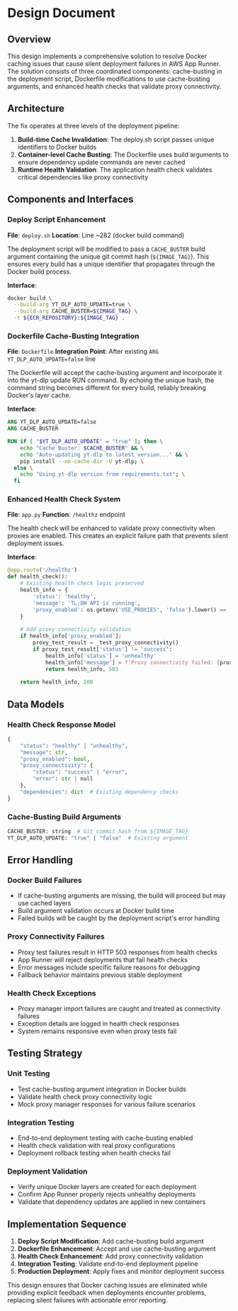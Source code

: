 # Design Document

## Overview

This design implements a comprehensive solution to resolve Docker caching issues that cause silent deployment failures in AWS App Runner. The solution consists of three coordinated components: cache-busting in the deployment script, Dockerfile modifications to use cache-busting arguments, and enhanced health checks that validate proxy connectivity.

## Architecture

The fix operates at three levels of the deployment pipeline:

1. **Build-time Cache Invalidation**: The deploy.sh script passes unique identifiers to Docker builds
2. **Container-level Cache Busting**: The Dockerfile uses build arguments to ensure dependency update commands are never cached
3. **Runtime Health Validation**: The application health check validates critical dependencies like proxy connectivity

## Components and Interfaces

### Deploy Script Enhancement

**File**: `deploy.sh`
**Location**: Line ~282 (docker build command)

The deployment script will be modified to pass a `CACHE_BUSTER` build argument containing the unique git commit hash (`${IMAGE_TAG}`). This ensures every build has a unique identifier that propagates through the Docker build process.

**Interface**:
```bash
docker build \
  --build-arg YT_DLP_AUTO_UPDATE=true \
  --build-arg CACHE_BUSTER=${IMAGE_TAG} \
  -t ${ECR_REPOSITORY}:${IMAGE_TAG} .
```

### Dockerfile Cache-Busting Integration

**File**: `Dockerfile`
**Integration Point**: After existing `ARG YT_DLP_AUTO_UPDATE=false` line

The Dockerfile will accept the cache-busting argument and incorporate it into the yt-dlp update RUN command. By echoing the unique hash, the command string becomes different for every build, reliably breaking Docker's layer cache.

**Interface**:
```dockerfile
ARG YT_DLP_AUTO_UPDATE=false
ARG CACHE_BUSTER

RUN if [ "$YT_DLP_AUTO_UPDATE" = "true" ]; then \
    echo "Cache Buster: $CACHE_BUSTER" && \
    echo "Auto-updating yt-dlp to latest version..." && \
    pip install --no-cache-dir -U yt-dlp; \
  else \
    echo "Using yt-dlp version from requirements.txt"; \
  fi
```

### Enhanced Health Check System

**File**: `app.py`
**Function**: `/healthz` endpoint

The health check will be enhanced to validate proxy connectivity when proxies are enabled. This creates an explicit failure path that prevents silent deployment issues.

**Interface**:
```python
@app.route('/healthz')
def health_check():
    # Existing health check logic preserved
    health_info = {
        'status': 'healthy',
        'message': 'TL;DW API is running',
        'proxy_enabled': os.getenv('USE_PROXIES', 'false').lower() == 'true',
    }
    
    # Add proxy connectivity validation
    if health_info['proxy_enabled']:
        proxy_test_result = _test_proxy_connectivity()
        if proxy_test_result['status'] != 'success':
            health_info['status'] = 'unhealthy'
            health_info['message'] = f'Proxy connectivity failed: {proxy_test_result["error"]}'
            return health_info, 503
    
    return health_info, 200
```

## Data Models

### Health Check Response Model

```python
{
    "status": "healthy" | "unhealthy",
    "message": str,
    "proxy_enabled": bool,
    "proxy_connectivity": {
        "status": "success" | "error",
        "error": str | null
    },
    "dependencies": dict  # Existing dependency checks
}
```

### Cache-Busting Build Arguments

```dockerfile
CACHE_BUSTER: string  # Git commit hash from ${IMAGE_TAG}
YT_DLP_AUTO_UPDATE: "true" | "false"  # Existing argument
```

## Error Handling

### Docker Build Failures

- If cache-busting arguments are missing, the build will proceed but may use cached layers
- Build argument validation occurs at Docker build time
- Failed builds will be caught by the deployment script's error handling

### Proxy Connectivity Failures

- Proxy test failures result in HTTP 503 responses from health checks
- App Runner will reject deployments that fail health checks
- Error messages include specific failure reasons for debugging
- Fallback behavior maintains previous stable deployment

### Health Check Exceptions

- Proxy manager import failures are caught and treated as connectivity failures
- Exception details are logged in health check responses
- System remains responsive even when proxy tests fail

## Testing Strategy

### Unit Testing

- Test cache-busting argument integration in Docker builds
- Validate health check proxy connectivity logic
- Mock proxy manager responses for various failure scenarios

### Integration Testing

- End-to-end deployment testing with cache-busting enabled
- Health check validation with real proxy configurations
- Deployment rollback testing when health checks fail

### Deployment Validation

- Verify unique Docker layers are created for each deployment
- Confirm App Runner properly rejects unhealthy deployments
- Validate that dependency updates are applied in new containers

## Implementation Sequence

1. **Deploy Script Modification**: Add cache-busting build argument
2. **Dockerfile Enhancement**: Accept and use cache-busting argument
3. **Health Check Enhancement**: Add proxy connectivity validation
4. **Integration Testing**: Validate end-to-end deployment pipeline
5. **Production Deployment**: Apply fixes and monitor deployment success

This design ensures that Docker caching issues are eliminated while providing explicit feedback when deployments encounter problems, replacing silent failures with actionable error reporting.